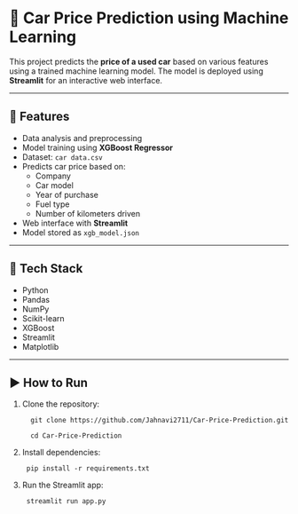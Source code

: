 # 🚗 Car Price Prediction using Machine Learning

This project predicts the **price of a used car** based on various features using a trained machine learning model. The model is deployed using **Streamlit** for an interactive web interface.

---

## 📌 Features

- Data analysis and preprocessing
- Model training using **XGBoost Regressor**
- Dataset: `car data.csv`
- Predicts car price based on:
  - Company
  - Car model
  - Year of purchase
  - Fuel type
  - Number of kilometers driven
- Web interface with **Streamlit**
- Model stored as `xgb_model.json`

---

## 🧪 Tech Stack

- Python
- Pandas
- NumPy
- Scikit-learn
- XGBoost
- Streamlit
- Matplotlib

---


## ▶️ How to Run

1. Clone the repository:

         git clone https://github.com/Jahnavi2711/Car-Price-Prediction.git

         cd Car-Price-Prediction
   
2. Install dependencies:

        pip install -r requirements.txt

4. Run the Streamlit app:

        streamlit run app.py


